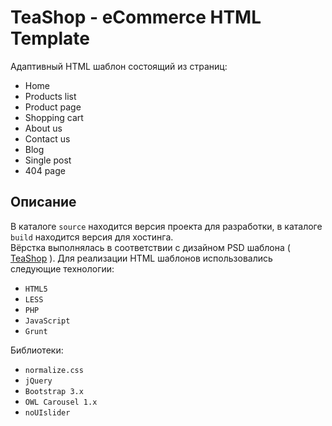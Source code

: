 # TeaShop - eCommerce HTML Template
Адаптивный HTML шаблон состоящий из страниц:

* Home
* Products list
* Product page
* Shopping cart
* About us
* Contact us
* Blog
* Single post
* 404 page


## Описание
В каталоге ``source`` находится версия проекта для разработки, в каталоге ``build`` находится версия для хостинга.  
Вёрстка выполнялась в соответствии с дизайном PSD шаблона ( [TeaShop](https://themeforest.net/item/teashop-ecommerce-psd-template/16228003) ). Для реализации HTML шаблонов использовались следующие технологии:

* ``HTML5``
* ``LESS``
* ``PHP``
* ``JavaScript``
* ``Grunt``

Библиотеки:

* ``normalize.css``
* ``jQuery``
* ``Bootstrap 3.x``
* ``OWL Carousel 1.x``
* ``noUIslider``

